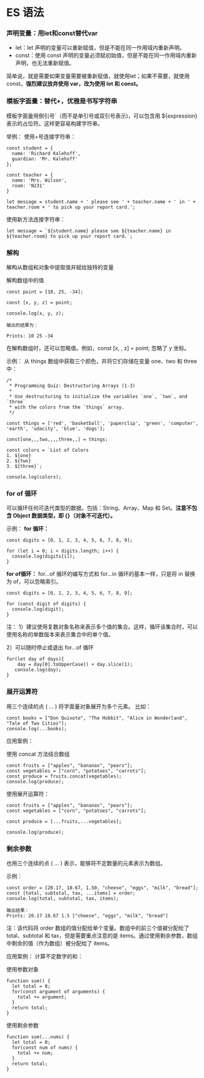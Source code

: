 # ES 语法
### 声明变量：用let和const替代var
* let：let 声明的变量可以重新赋值，但是不能在同一作用域内重新声明。
* const：使用 const 声明的变量必须赋初始值，但是不能在同一作用域内重新声明，也无法重新赋值。

简单说，就是需要如果变量需要被重新赋值，就使用let；如果不需要，就使用const。**强烈建议放弃使用 var，改为使用 let 和 const。**

### 模板字面量：替代+，优雅是书写字符串

模板字面量用倒引号`（而不是单引号或双引号表示)，可以包含用 ${expression} 表示的占位符。这样更容易构建字符串。

举例：
使用+号连接字符串：

```
const student = {
  name: 'Richard Kalehoff',
  guardian: 'Mr. Kalehoff'
};

const teacher = {
  name: 'Mrs. Wilson',
  room: 'N231'
}

let message = student.name + ' please see ' + teacher.name + ' in ' + teacher.room + ' to pick up your report card.';

```
使用新方法连接字符串：

```
let message = `${student.name} please see ${teacher.name} in ${teacher.room} to pick up your report card.`;

```
### 解构
解构从数组和对象中提取值并赋给独特的变量

解构数组中的值

```
const point = [10, 25, -34];

const [x, y, z] = point;

console.log(x, y, z);

输出的结果为：

Prints: 10 25 -34

```
在解构数组时，还可以忽略值。例如，const [x, , z] = point; 忽略了 y 坐标。

示例：
从 things 数组中获取三个颜色，并将它们存储在变量 one、two 和 three 中：

```
/*
 * Programming Quiz: Destructuring Arrays (1-3)
 *
 * Use destructuring to initialize the variables `one`, `two`, and `three`
 * with the colors from the `things` array.
 */

const things = ['red', 'basketball', 'paperclip', 'green', 'computer', 'earth', 'udacity', 'blue', 'dogs'];

const[one,,,two,,,,three,,] = things;

const colors = `List of Colors
1. ${one}
2. ${two}
3. ${three}`;

console.log(colors);

```

### for of 循环
可以循环任何可迭代类型的数据，包括：String、Array、Map 和 Set。**注意不包含 Object 数据类型，即 {}（对象不可迭代）。**

示例：
**for 循环：**
```
const digits = [0, 1, 2, 3, 4, 5, 6, 7, 8, 9];

for (let i = 0; i < digits.length; i++) {
  console.log(digits[i]);
}
```

**for of循环：**
for...of 循环的编写方式和 for...in 循环的基本一样，只是将 in 替换为 of，可以忽略索引。

```
const digits = [0, 1, 2, 3, 4, 5, 6, 7, 8, 9];

for (const digit of digits) {
  console.log(digit);
}
```
注：
1）建议使用复数对象名称来表示多个值的集合。这样，循环该集合时，可以使用名称的单数版本来表示集合中的单个值。

2）可以随时停止或退出 for...of 循环

```
for(let day of days){
    day = day[0].toUpperCase() + day.slice(1);
   console.log(day);
}
```
### 展开运算符
用三个连续的点 ( ... ) 将字面量对象展开为多个元素。
比如：

```
const books = ["Don Quixote", "The Hobbit", "Alice in Wonderland", "Tale of Two Cities"];
console.log(...books);
```

应用案例：

使用 concat 方法结合数组

```
const fruits = ["apples", "bananas", "pears"];
const vegetables = ["corn", "potatoes", "carrots"];
const produce = fruits.concat(vegetables);
console.log(produce);
```

使用展开运算符：

```
const fruits = ["apples", "bananas", "pears"];
const vegetables = ["corn", "potatoes", "carrots"];

const produce = [...fruits,...vegetables];

console.log(produce);

```

### 剩余参数
也用三个连续的点 ( ... ) 表示，能够将不定数量的元素表示为数组。

示例：

```
const order = [20.17, 18.67, 1.50, "cheese", "eggs", "milk", "bread"];
const [total, subtotal, tax, ...items] = order;
console.log(total, subtotal, tax, items);

输出结果：
Prints: 20.17 18.67 1.5 ["cheese", "eggs", "milk", "bread"]
```

注：该代码将 order 数组的值分配给单个变量。数组中的前三个值被分配给了 total、subtotal 和 tax，但是需要重点注意的是 items。通过使用剩余参数，数组中剩余的值（作为数组）被分配给了 items。

应用案例：
计算不定数字的和：

使用参数对象

```
function sum() {
  let total = 0;  
  for(const argument of arguments) {
    total += argument;
  }
  return total;
}
```

使用剩余参数

```
function sum(...nums) {
  let total = 0;  
  for(const num of nums) {
    total += num;
  }
  return total;
}
```





